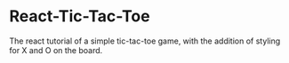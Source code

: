 # React-Tic-Tac-Toe
The react tutorial of a simple tic-tac-toe game, with the addition of styling for X and O on the board.
